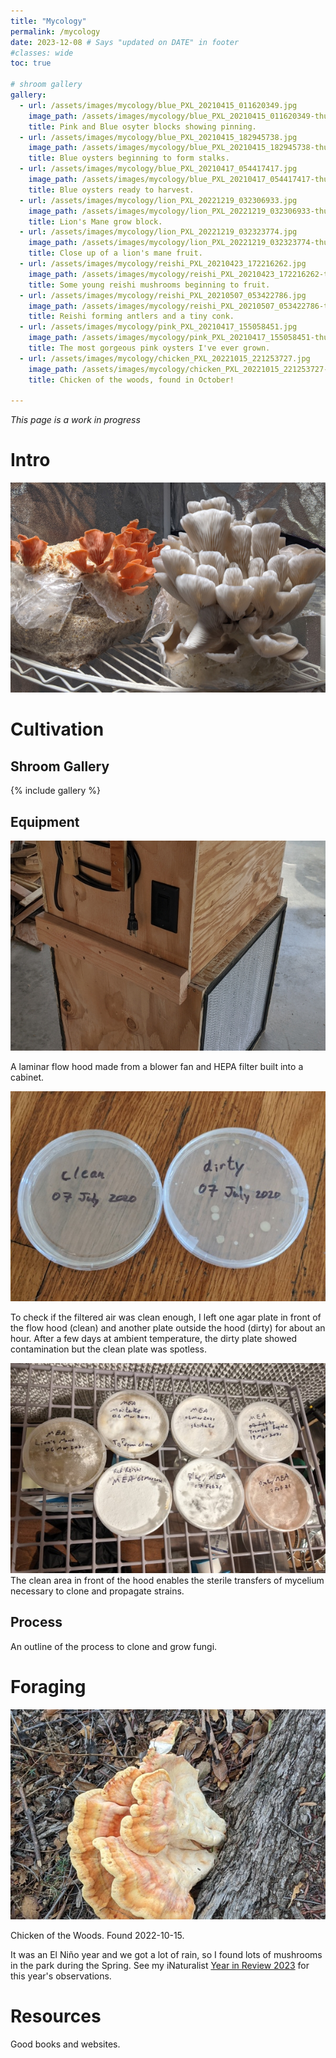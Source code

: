 ```yaml
---
title: "Mycology"
permalink: /mycology 
date: 2023-12-08 # Says "updated on DATE" in footer
#classes: wide
toc: true

# shroom gallery
gallery:
  - url: /assets/images/mycology/blue_PXL_20210415_011620349.jpg
    image_path: /assets/images/mycology/blue_PXL_20210415_011620349-thumb.jpg
    title: Pink and Blue osyter blocks showing pinning.
  - url: /assets/images/mycology/blue_PXL_20210415_182945738.jpg
    image_path: /assets/images/mycology/blue_PXL_20210415_182945738-thumb.jpg
    title: Blue oysters beginning to form stalks.
  - url: /assets/images/mycology/blue_PXL_20210417_054417417.jpg
    image_path: /assets/images/mycology/blue_PXL_20210417_054417417-thumb.jpg
    title: Blue oysters ready to harvest.
  - url: /assets/images/mycology/lion_PXL_20221219_032306933.jpg
    image_path: /assets/images/mycology/lion_PXL_20221219_032306933-thumb.jpg
    title: Lion's Mane grow block.
  - url: /assets/images/mycology/lion_PXL_20221219_032323774.jpg
    image_path: /assets/images/mycology/lion_PXL_20221219_032323774-thumb.jpg
    title: Close up of a lion's mane fruit.
  - url: /assets/images/mycology/reishi_PXL_20210423_172216262.jpg
    image_path: /assets/images/mycology/reishi_PXL_20210423_172216262-thumb.jpg
    title: Some young reishi mushrooms beginning to fruit.
  - url: /assets/images/mycology/reishi_PXL_20210507_053422786.jpg
    image_path: /assets/images/mycology/reishi_PXL_20210507_053422786-thumb.jpg
    title: Reishi forming antlers and a tiny conk.
  - url: /assets/images/mycology/pink_PXL_20210417_155058451.jpg
    image_path: /assets/images/mycology/pink_PXL_20210417_155058451-thumb.jpg
    title: The most gorgeous pink oysters I've ever grown.
  - url: /assets/images/mycology/chicken_PXL_20221015_221253727.jpg
    image_path: /assets/images/mycology/chicken_PXL_20221015_221253727-thumb.jpg
    title: Chicken of the woods, found in October!

---
```

<!-- Page title shows here, left aligned, defined in front matter -->
<!-- [![](/assets/images/mycology/-thumb.jpg)](/assets/images/mycology/.jpg) -->

*This page is a work in progress*

# Intro 
<!-- Just do a gallery of shrooms? -->
[![](/assets/images/mycology/pink_blue_PXL_20210417_155047457-thumb.jpg)](/assets/images/mycology/pink_blue_PXL_20210417_155047457.jpg)



# Cultivation

## Shroom Gallery
{% include gallery %}

## Equipment

[![](/assets/images/mycology/hood_IMG_20200705_124435-thumb.jpg)](/assets/images/mycology/hood_IMG_20200705_124435.jpg)

A laminar flow hood made from a blower fan and HEPA filter built into a cabinet.

[![](/assets/images/mycology/hood_test_IMG_20200710_174012-thumb.jpg)](/assets/images/mycology/hood_test_IMG_20200710_174012.jpg)

To check if the filtered air was clean enough, I left one agar plate in front of the flow hood (clean) and another plate outside the hood (dirty) for about an hour. After a few days at ambient temperature, the dirty plate showed contamination but the clean  plate was spotless.

[![](/assets/images/mycology/plates_PXL_20210406_025341263-thumb.jpg)](/assets/images/mycology/plates_PXL_20210406_025341263.jpg)
The clean area in front of the hood enables the sterile transfers of mycelium necessary to clone and propagate strains.



## Process

An outline of the process to clone and grow fungi.

# Foraging

[![](/assets/images/mycology/chicken_PXL_20221015_221253727-thumb.jpg)](/assets/images/mycology/chicken_PXL_20221015_221253727.jpg)

Chicken of the Woods. Found 2022-10-15.

It was an El Niño year and we got a lot of rain, so I found lots of mushrooms in the park during the Spring. See my iNaturalist [Year in Review 2023](https://www.inaturalist.org/stats/2023/laserjock29979) for this year's observations.

# Resources

Good books and websites.




